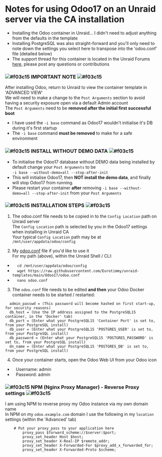 # Notes for using Odoo17 on an Unraid server via the CA installation

- Installing the Odoo container in Unraid... I didn't need to adjust anything from the defaults in the template
- Installing PostgreSQL was also straight-forward and you'll only need to note down the settings you select here to transpose into the 'odoo.conf' file (detailed below)
- The support thread for this container is located in the Unraid Forums [here](https://forums.unraid.net/topic/150914-support-eurotimmy-odoo17/), please post any questions or contributions


### ![#f03c15](https://placehold.co/15x15/f03c15/f03c15.png) **IMPORTANT NOTE** ![#f03c15](https://placehold.co/15x15/f03c15/f03c15.png)

After installing Odoo, return to Unraid to view the container template in 'ADVANCED VIEW'\
We will need to make a change to the `Post Arguments` section to avoid having a security exposure open via a default Admin account\
The `Post Arguments` need to be **removed after the initial first successful boot**
- I have used the `-i base` command as Odoo17 wouldn't initialise it's DB during it's first startup
- The `-i base` command **must be removed** to make for a safe environment

### ![#f03c15](https://placehold.co/15x15/f03c15/f03c15.png) **INSTALL WITHOUT DEMO DATA** ![#f03c15](https://placehold.co/15x15/f03c15/f03c15.png)
- To initialise the Odoo17 database without DEMO data being installed by default change your `Post Arguments` to be\
 `-i base --without-demo=all --stop-after-init`
- This will initialise Odoo17, then **NOT install the demo data**, and finally will stop Odoo17 from running.
- Please restart your container **after** removing `-i base --without-demo=all --stop-after-init` from your `Post Arguments`

### ![#f03c15](https://placehold.co/15x15/f03c15/f03c15.png) **INSTALLATION STEPS** ![#f03c15](https://placehold.co/15x15/f03c15/f03c15.png)


1. The odoo.conf file needs to be copied in to the `Config Location` path on Unraid server\
The `Config Location` path is selected by you in the Odoo17 settings when installing in Unraid CA\
Your typical `Config Location` path may be at `/mnt/user/appdata/odoo/config`

2. My [odoo.conf](https://github.com/Eurotimmy/unraid-templates/blob/main/Odoo17/odoo.conf) file if you'd like to use it\
For my path (above), within the Unraid Shell / CLI:
- &nbsp;&nbsp;&nbsp; `cd /mnt/user/appdata/odoo/config`
- &nbsp;&nbsp;&nbsp; `wget https://raw.githubusercontent.com/Eurotimmy/unraid-templates/main/Odoo17/odoo.conf`
- &nbsp;&nbsp;&nbsp; `nano odoo.conf`

3. The `odoo.conf` file needs to be edited **and then** your Odoo Docker container needs to be started / restarted: 
```
  admin_passwd = (This password will become hashed on first start-up, for security reasons)
  db_host = (Use the IP address assigned to the PostgreSQL15 container, in the 'Docker' tab)
  db_port = (Enter what your PostgreSQL15 'Container Port' is set to, from your PostgreSQL install)
  db_user = (Enter what your PostgreSQL15 'POSTGRES_USER' is set to, from your PostgreSQL install)
  db_password = (Enter what your PostgreSQL15 'POSTGRES_PASSWORD' is set to, from your PostgreSQL install)
  dn_name = (Enter what your PostgreSQL15 'POSTGRES_DB' is set to, from your PostgreSQL install)
```

4. Once your container starts, open the Odoo Web UI from your Odoo icon
- &nbsp;&nbsp;&nbsp;Username: admin
- &nbsp;&nbsp;&nbsp;Password: admin


### ![#f03c15](https://placehold.co/15x15/f03c15/f03c15.png) **NPM (Nginx Proxy Manager) - Reverse Proxy settings** ![#f03c15](https://placehold.co/15x15/f03c15/f03c15.png)

I am using NPM to reverse proxy my Odoo instance via my own domain name\
In NPM on my `odoo.example.com` domain I use the following in my `location` settings (within the 'Advanced' tab)
``` location / {
    # Put your proxy_pass to your application here
        proxy_pass $forward_scheme://$server:$port;
        proxy_set_header Host $host;
        proxy_set_header X-Real-IP $remote_addr;
        proxy_set_header X-Forwarded-For $proxy_add_x_forwarded_for;
        proxy_set_header X-Forwarded-Proto $scheme;
```
